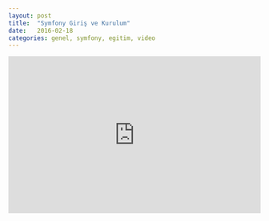 ```yaml
---
layout: post
title:  "Symfony Giriş ve Kurulum"
date:   2016-02-18
categories: genel, symfony, egitim, video
---
```


<iframe width="100%" height="315" src="https://www.youtube.com/embed/9eqp6MXj_Bk" frameborder="0" allowfullscreen></iframe>

